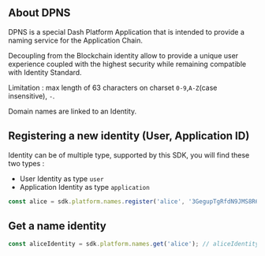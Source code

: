 ## About DPNS

DPNS is a special Dash Platform Application that is intended to provide a naming service for the Application Chain.  

Decoupling from the Blockchain identity allow to provide a unique user experience coupled with the highest security while remaining compatible with Identity Standard.

Limitation : max length of 63 characters on charset `0-9`,`A-Z`(case insensitive), `-`.

Domain names are linked to an Identity.

## Registering a new identity (User, Application ID)

Identity can be of multiple type, supported by this SDK, you will find these two types : 
   
- User Identity as type `user`
- Application Identity as type `application`


```js
const alice = sdk.platform.names.register('alice', '3GegupTgRfdN9JMS8R6QXF3B2VbZtiw63eyudh1oMJAk');
```   


## Get a name identity

```js
const aliceIdentity = sdk.platform.names.get('alice'); // aliceIdentity: 3GegupTgRfdN9JMS8R6QXF3B2VbZtiw63eyudh1oMJAk
```  
